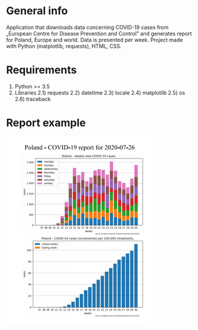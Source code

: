 # General info
Application that downloads data concerning COVID-19 cases from „European Centre for Disease Prevention and Control” and generates report for Poland, Europe and world. Data is presented per week. Project made with Python (matplotlib, requests), HTML, CSS.

# Requirements
1) Python >= 3.5
2) Libraries
  2.1) requests
  2.2) datetime
  2.3) locale
  2.4) matplotlib
  2.5) os
  2.6) traceback
    
# Report example
![report example](./src/report_example.png)
